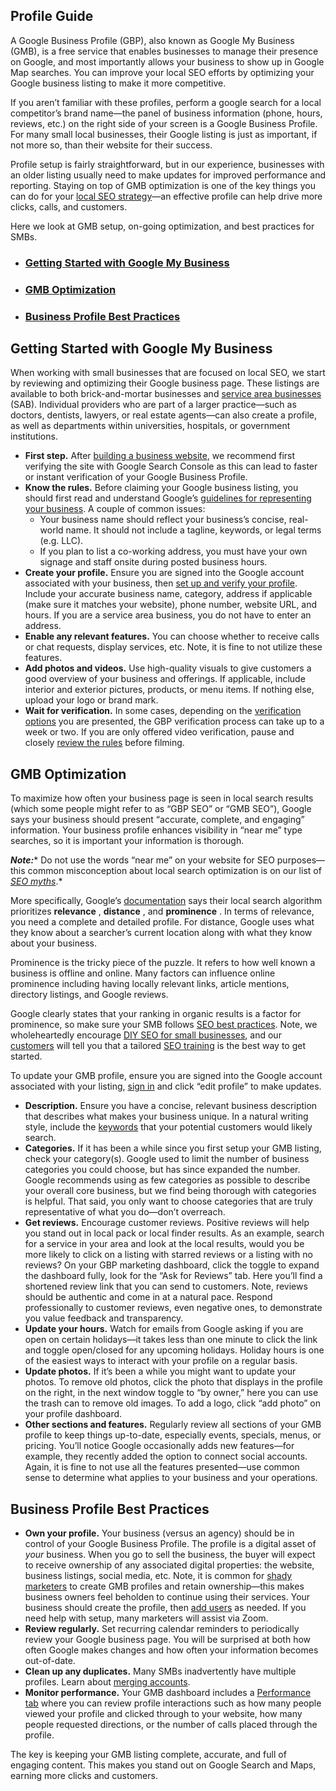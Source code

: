## Profile Guide


A Google Business Profile (GBP), also known as Google My Business (GMB), is a free service that enables businesses to manage their presence on Google, and most importantly allows your business to show up in Google Map searches. You can improve your local SEO efforts by optimizing your Google business listing to make it more competitive.

If you aren’t familiar with these profiles, perform a google search for a local competitor’s brand name—the panel of business information (phone, hours, reviews, etc.) on the right side of your screen is a Google Business Profile. For many small local businesses, their Google listing is just as important, if not more so, than their website for their success.

Profile setup is fairly straightforward, but in our experience, businesses with an older listing usually need to make updates for improved performance and reporting. Staying on top of GMB optimization is one of the key things you can do for your [local SEO strategy](https://www.collaborada.com/blog/local-seo-small-business-tips)—an effective profile can help drive more clicks, calls, and customers.

Here we look at GMB setup, on-going optimization, and best practices for SMBs.

* ### [Getting Started with Google My Business](https://www.collaborada.com/blog/google-business-profiles#toc_0)
* ### [GMB Optimization](https://www.collaborada.com/blog/google-business-profiles#toc_1)
* ### [Business Profile Best Practices](https://www.collaborada.com/blog/google-business-profiles#toc_2)

## Getting Started with Google My Business

When working with small businesses that are focused on local SEO, we start by reviewing and optimizing their Google business page. These listings are available to both brick-and-mortar businesses and [service area businesses](https://support.google.com/business/answer/9157481) (SAB). Individual providers who are part of a larger practice—such as doctors, dentists, lawyers, or real estate agents—can also create a profile, as well as departments within universities, hospitals, or government institutions.

* **First step.** After [building a business website](https://www.collaborada.com/blog/build-a-business-website-that-brings-you-clients), we recommend first verifying the site with Google Search Console as this can lead to faster or instant verification of your Google Business Profile.
* **Know the rules.** Before claiming your Google business listing, you should first read and understand Google’s [guidelines for representing your business](https://support.google.com/business/answer/3038177?hl=en). A couple of common issues:
  * Your business name should reflect your business’s concise, real-world name. It should not include a tagline, keywords, or legal terms (e.g. LLC).
  * If you plan to list a co-working address, you must have your own signage and staff onsite during posted business hours.
* **Create your profile.** Ensure you are signed into the Google account associated with your business, then [set up and verify your profile](https://support.google.com/business/answer/10514137). Include your accurate business name, category, address if applicable (make sure it matches your website), phone number, website URL, and hours. If you are a service area business, you do not have to enter an address.
* **Enable any relevant features.** You can choose whether to receive calls or chat requests, display services, etc. Note, it is fine to not utilize these features.
* **Add photos and videos.** Use high-quality visuals to give customers a good overview of your business and offerings. If applicable, include interior and exterior pictures, products, or menu items. If nothing else, upload your logo or brand mark.
* **Wait for verification.** In some cases, depending on the [verification options](https://support.google.com/business/answer/7107242) you are presented, the GBP verification process can take up to a week or two. If you are only offered video verification, pause and closely [review the rules](https://support.google.com/business/answer/14271705?hl=en) before filming.

## GMB Optimization

To maximize how often your business page is seen in local search results (which some people might refer to as “GBP SEO” or “GMB SEO”), Google says your business should present “accurate, complete, and engaging” information. Your business profile enhances visibility in “near me” type searches, so it is important your information is thorough.

***Note:**** Do not use the words “near me” on your website for SEO purposes—this common misconception about local search optimization is on our list of *[*SEO myths*](https://www.collaborada.com/blog/h0gw4sh)*.*

More specifically, Google’s [documentation](https://support.google.com/business/answer/7091) says their local search algorithm prioritizes  **relevance** ,  **distance** , and  **prominence** . In terms of relevance, you need a complete and detailed profile. For distance, Google uses what they know about a searcher’s current location along with what they know about your business.

Prominence is the tricky piece of the puzzle. It refers to how well known a business is offline and online. Many factors can influence online prominence including having locally relevant links, article mentions, directory listings, and Google reviews.

Google clearly states that your ranking in organic results is a factor for prominence, so make sure your SMB follows [SEO best practices](https://www.collaborada.com/blog/small-business-seo). Note, we wholeheartedly encourage [DIY SEO for small businesses](https://www.collaborada.com/blog/diy-seo), and our [customers](https://www.collaborada.com/testimonials) will tell you that a tailored [SEO training](https://www.collaborada.com/seo-training) is the best way to get started.

To update your GMB profile, ensure you are signed into the Google account associated with your listing, [sign in](https://www.google.com/business/) and click “edit profile” to make updates.

* **Description.** Ensure you have a concise, relevant business description that describes what makes your business unique. In a natural writing style, include the [keywords](https://www.collaborada.com/blog/find-keywords-to-bring-traffic-to-website) that your potential customers would likely search.
* **Categories.** If it has been a while since you first setup your GMB listing, check your category(s). Google used to limit the number of business categories you could choose, but has since expanded the number. Google recommends using as few categories as possible to describe your overall core business, but we find being thorough with categories is helpful. That said, you only want to choose categories that are truly representative of what you do—don’t overreach.
* **Get reviews.** Encourage customer reviews. Positive reviews will help you stand out in local pack or local finder results. As an example, search for a service in your area and look at the local results, would you be more likely to click on a listing with starred reviews or a listing with no reviews?
  On your GBP marketing dashboard, click the toggle to expand the dashboard fully, look for the “Ask for Reviews” tab. Here you’ll find a shortened review link that you can send to customers. Note, reviews should be authentic and come in at a natural pace. Respond professionally to customer reviews, even negative ones, to demonstrate you value feedback and transparency.
* **Update your hours.** Watch for emails from Google asking if you are open on certain holidays—it takes less than one minute to click the link and toggle open/closed for any upcoming holidays. Holiday hours is one of the easiest ways to interact with your profile on a regular basis.
* **Update photos.** If it’s been a while you might want to update your photos. To remove old photos, click the photo that displays in the profile on the right, in the next window toggle to “by owner,” here you can use the trash can to remove old images. To add a logo, click “add photo” on your profile dashboard.
* **Other sections and features.** Regularly review all sections of your GMB profile to keep things up-to-date, especially events, specials, menus, or pricing. You’ll notice Google occasionally adds new features—for example, they recently added the option to connect social accounts. Again, it is fine to not use all the features presented—use common sense to determine what applies to your business and your operations.

## Business Profile Best Practices

* **Own your profile.** Your business (versus an agency) should be in control of your Google Business Profile. The profile is a digital asset of *your* business. When you go to sell the business, the buyer will expect to receive ownership of any associated digital properties: the website, business listings, social media, etc.
  Note, it is common for [shady marketers](https://www.collaborada.com/blog/seo-scams) to create GMB profiles and retain ownership—this makes business owners feel beholden to continue using their services. Your business should create the profile, then [add users](https://support.google.com/business/answer/3403100?hl=en&ref_topic=4539640&sjid=12477006645108046440-NC) as needed. If you need help with setup, many marketers will assist via Zoom.
* **Review regularly.** Set recurring calendar reminders to periodically review your Google business page. You will be surprised at both how often Google makes changes and how often your information becomes out-of-date.
* **Clean up any duplicates.** Many SMBs inadvertently have multiple profiles. Learn about [merging accounts](https://support.google.com/business/answer/12755979?hl=en).
* **Monitor performance.** Your GMB dashboard includes a [Performance tab](https://support.google.com/business/answer/9918094) where you can review profile interactions such as how many people viewed your profile and clicked through to your website, how many people requested directions, or the number of calls placed through the profile.

The key is keeping your GMB listing complete, accurate, and full of engaging content. This makes you stand out on Google Search and Maps, earning more clicks and customers.
